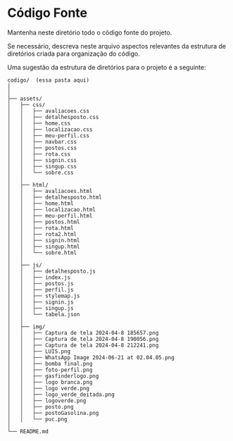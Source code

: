 # Código Fonte

Mantenha neste diretório todo o código fonte do projeto.

Se necessário, descreva neste arquivo aspectos relevantes da estrutura de diretórios criada para organização do código.

Uma sugestão da estrutura de diretórios para o projeto é a seguinte:

```plaintext
codigo/  (essa pasta aqui)
│
│
├── assets/
│   ├── css/
│   │   ├── avaliacoes.css
│   │   ├── detalhesposto.css
│   │   ├── home.css
│   │   ├── localizacao.css
│   │   ├── meu-perfil.css
│   │   ├── navbar.css
│   │   ├── postos.css
│   │   ├── rota.css
│   │   ├── signin.css
│   │   ├── singup.css
│   │   └── sobre.css
│   │
│   ├── html/
│   │   ├── avaliacoes.html
│   │   ├── detalhesposto.html
│   │   ├── home.html
│   │   ├── localizacao.html
│   │   ├── meu-perfil.html
│   │   ├── postos.html
│   │   ├── rota.html
│   │   ├── rota2.html
│   │   ├── signin.html
│   │   ├── singup.html
│   │   └── sobre.html
│   │
│   ├── js/
│   │   ├── detalhesposto.js
│   │   ├── index.js
│   │   ├── postos.js
│   │   ├── perfil.js
│   │   ├── stylemap.js
│   │   ├── signin.js
│   │   ├── singup.js
│   │   └── tabela.json
│   │
│   ├── img/
│   │   ├── Captura de tela 2024-04-8 185657.png
│   │   ├── Captura de tela 2024-04-8 190056.png
│   │   ├── Captura de tela 2024-04-8 212241.png
│   │   ├── LUIS.png
│   │   ├── WhatsApp Image 2024-06-21 at 02.04.05.png
│   │   ├── bomba final.png
│   │   ├── foto-perfil.png
│   │   ├── gasfinderlogo.png
│   │   ├── logo branca.png
│   │   ├── logo verde.png
│   │   ├── logo_verde_deitada.png
│   │   ├── logoverde.png
│   │   ├── posto.png
│   │   ├── postoGasolina.png
│   │   └── puc.png
│
└── README.md
